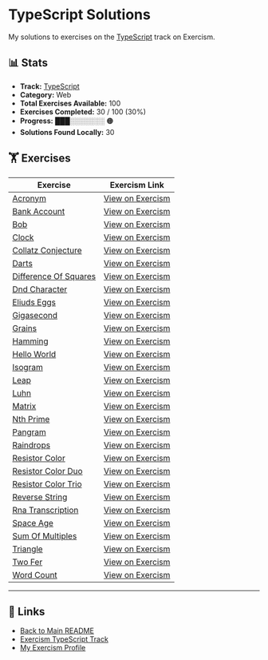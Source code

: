 # TypeScript Solutions

My solutions to exercises on the [TypeScript](https://exercism.org/tracks/typescript) track on Exercism.

## 📊 Stats

- **Track:** [TypeScript](https://exercism.org/tracks/typescript)
- **Category:** Web
- **Total Exercises Available:** 100
- **Exercises Completed:** 30 / 100 (30%)
- **Progress:** ███░░░░░░░ 🟠
- **Solutions Found Locally:** 30

## 🏋️ Exercises

| Exercise | Exercism Link |
|----------|---------------|
| [Acronym](acronym/README.md) | [View on Exercism](https://exercism.org/tracks/typescript/exercises/acronym) |
| [Bank Account](bank-account/README.md) | [View on Exercism](https://exercism.org/tracks/typescript/exercises/bank-account) |
| [Bob](bob/README.md) | [View on Exercism](https://exercism.org/tracks/typescript/exercises/bob) |
| [Clock](clock/README.md) | [View on Exercism](https://exercism.org/tracks/typescript/exercises/clock) |
| [Collatz Conjecture](collatz-conjecture/README.md) | [View on Exercism](https://exercism.org/tracks/typescript/exercises/collatz-conjecture) |
| [Darts](darts/README.md) | [View on Exercism](https://exercism.org/tracks/typescript/exercises/darts) |
| [Difference Of Squares](difference-of-squares/README.md) | [View on Exercism](https://exercism.org/tracks/typescript/exercises/difference-of-squares) |
| [Dnd Character](dnd-character/README.md) | [View on Exercism](https://exercism.org/tracks/typescript/exercises/dnd-character) |
| [Eliuds Eggs](eliuds-eggs/README.md) | [View on Exercism](https://exercism.org/tracks/typescript/exercises/eliuds-eggs) |
| [Gigasecond](gigasecond/README.md) | [View on Exercism](https://exercism.org/tracks/typescript/exercises/gigasecond) |
| [Grains](grains/README.md) | [View on Exercism](https://exercism.org/tracks/typescript/exercises/grains) |
| [Hamming](hamming/README.md) | [View on Exercism](https://exercism.org/tracks/typescript/exercises/hamming) |
| [Hello World](hello-world/README.md) | [View on Exercism](https://exercism.org/tracks/typescript/exercises/hello-world) |
| [Isogram](isogram/README.md) | [View on Exercism](https://exercism.org/tracks/typescript/exercises/isogram) |
| [Leap](leap/README.md) | [View on Exercism](https://exercism.org/tracks/typescript/exercises/leap) |
| [Luhn](luhn/README.md) | [View on Exercism](https://exercism.org/tracks/typescript/exercises/luhn) |
| [Matrix](matrix/README.md) | [View on Exercism](https://exercism.org/tracks/typescript/exercises/matrix) |
| [Nth Prime](nth-prime/README.md) | [View on Exercism](https://exercism.org/tracks/typescript/exercises/nth-prime) |
| [Pangram](pangram/README.md) | [View on Exercism](https://exercism.org/tracks/typescript/exercises/pangram) |
| [Raindrops](raindrops/README.md) | [View on Exercism](https://exercism.org/tracks/typescript/exercises/raindrops) |
| [Resistor Color](resistor-color/README.md) | [View on Exercism](https://exercism.org/tracks/typescript/exercises/resistor-color) |
| [Resistor Color Duo](resistor-color-duo/README.md) | [View on Exercism](https://exercism.org/tracks/typescript/exercises/resistor-color-duo) |
| [Resistor Color Trio](resistor-color-trio/README.md) | [View on Exercism](https://exercism.org/tracks/typescript/exercises/resistor-color-trio) |
| [Reverse String](reverse-string/README.md) | [View on Exercism](https://exercism.org/tracks/typescript/exercises/reverse-string) |
| [Rna Transcription](rna-transcription/README.md) | [View on Exercism](https://exercism.org/tracks/typescript/exercises/rna-transcription) |
| [Space Age](space-age/README.md) | [View on Exercism](https://exercism.org/tracks/typescript/exercises/space-age) |
| [Sum Of Multiples](sum-of-multiples/README.md) | [View on Exercism](https://exercism.org/tracks/typescript/exercises/sum-of-multiples) |
| [Triangle](triangle/README.md) | [View on Exercism](https://exercism.org/tracks/typescript/exercises/triangle) |
| [Two Fer](two-fer/README.md) | [View on Exercism](https://exercism.org/tracks/typescript/exercises/two-fer) |
| [Word Count](word-count/README.md) | [View on Exercism](https://exercism.org/tracks/typescript/exercises/word-count) |

---

## 🔗 Links

- [Back to Main README](../README.md)
- [Exercism TypeScript Track](https://exercism.org/tracks/typescript)
- [My Exercism Profile](https://exercism.org/profiles/princemuel)
